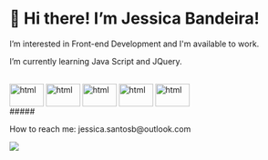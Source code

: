 <h1>👋 Hi there! I’m Jessica Bandeira!</h1>
<p>I’m interested in Front-end Development and I'm available to work.</p>
<p>I’m currently learning Java Script and JQuery.</p><br>

<div>
     <img align="center" alt="html" height="40" width="60" src="https://cdn.jsdelivr.net/gh/devicons/devicon/icons/html5/html5-original.svg">
     <img align="center" alt="html" height="40" width="60" src="https://cdn.jsdelivr.net/gh/devicons/devicon/icons/css3/css3-original.svg">
     <img align="center" alt="html" height="40" width="60" src="https://cdn.jsdelivr.net/gh/devicons/devicon/icons/bootstrap/bootstrap-original.svg">
     <img align="center" alt="html" height="40" width="60" src="https://cdn.jsdelivr.net/gh/devicons/devicon/icons/javascript/javascript-original.svg">
     <img align="center" alt="html" height="40" width="60" src="https://cdn.jsdelivr.net/gh/devicons/devicon/icons/jquery/jquery-original.svg">
     
</div>
#####
<div>
     <p> How to reach me: jessica.santosb@outlook.com</p>
     <a href="https://www.linkedin.com/in/jessica-santosb/" target="_blank"><img src="https://img.shields.io/badge/LinkedIn-0077B5?style=for-the-badge&logo=linkedin&logoColor=white" target="_blank"></a>
</div>

          
     



